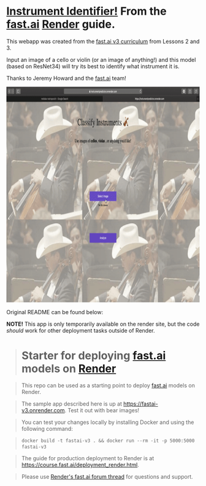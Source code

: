 # [Instrument Identifier!](https://instrumentpredictor.onrender.com/) From the [fast.ai](https://www.fast.ai) [Render](https://render.com) guide.

This webapp was created from the [fast.ai v3 curriculum](https://course.fast.ai) from Lessons 2 and 3.

Input an image of a cello or violin (or an image of anything!) and this model (based on ResNet34) will try its best to identify what instrument it is.

Thanks to Jeremy Howard and the [fast.ai](https://www.fast.ai) team!

<p style="text-align:center;"><img src="/images/ezgif-7-3f37bce37107.gif" width="900" height="562.5"/></p>

Original README can be found below:

**NOTE!** This app is only temporarily available on the render site, but the code *should* work for other deployment tasks outside of Render.

> # Starter for deploying [fast.ai](https://www.fast.ai) models on [Render](https://render.com)

> This repo can be used as a starting point to deploy [fast.ai](https://github.com/fastai/fastai) models on Render.

> The sample app described here is up at https://fastai-v3.onrender.com. Test it out with bear images!

> You can test your changes locally by installing Docker and using the following command:

> ```
> docker build -t fastai-v3 . && docker run --rm -it -p 5000:5000 fastai-v3
> ```

> The guide for production deployment to Render is at https://course.fast.ai/deployment_render.html.

> Please use [Render's fast.ai forum thread](https://forums.fast.ai/t/deployment-platform-render/33953) for questions and support.
